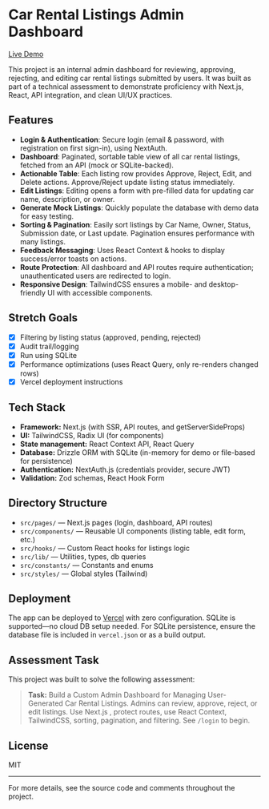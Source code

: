 # Car Rental Listings Admin Dashboard

[Live Demo](https://car-rental-dashboard-yashraj-jaiswal-project.vercel.app)

This project is an internal admin dashboard for reviewing, approving, rejecting, and editing car rental listings submitted by users. It was built as part of a technical assessment to demonstrate proficiency with Next.js, React, API integration, and clean UI/UX practices.

## Features

- **Login & Authentication**: Secure login (email & password, with registration on first sign-in), using NextAuth.
- **Dashboard**: Paginated, sortable table view of all car rental listings, fetched from an API (mock or SQLite-backed).
- **Actionable Table**: Each listing row provides Approve, Reject, Edit, and Delete actions. Approve/Reject update listing status immediately.
- **Edit Listings**: Editing opens a form with pre-filled data for updating car name, description, or owner.
- **Generate Mock Listings**: Quickly populate the database with demo data for easy testing.
- **Sorting & Pagination**: Easily sort listings by Car Name, Owner, Status, Submission date, or Last update. Pagination ensures performance with many listings.
- **Feedback Messaging**: Uses React Context & hooks to display success/error toasts on actions.
- **Route Protection**: All dashboard and API routes require authentication; unauthenticated users are redirected to login.
- **Responsive Design**: TailwindCSS ensures a mobile- and desktop-friendly UI with accessible components.

## Stretch Goals

- [x] Filtering by listing status (approved, pending, rejected)
- [x] Audit trail/logging
- [x] Run using SQLite
- [x] Performance optimizations (uses React Query, only re-renders changed rows)
- [x] Vercel deployment instructions

## Tech Stack

- **Framework:** Next.js (with SSR, API routes, and getServerSideProps)
- **UI:** TailwindCSS, Radix UI (for components)
- **State management:** React Context API, React Query
- **Database:** Drizzle ORM with SQLite (in-memory for demo or file-based for persistence)
- **Authentication:** NextAuth.js (credentials provider, secure JWT)
- **Validation:** Zod schemas, React Hook Form

## Directory Structure

- `src/pages/` — Next.js pages (login, dashboard, API routes)
- `src/components/` — Reusable UI components (listing table, edit form, etc.)
- `src/hooks/` — Custom React hooks for listings logic
- `src/lib/` — Utilities, types, db queries
- `src/constants/` — Constants and enums
- `src/styles/` — Global styles (Tailwind)

## Deployment

The app can be deployed to [Vercel](https://vercel.com/) with zero configuration. SQLite is supported—no cloud DB setup needed. For SQLite persistence, ensure the database file is included in `vercel.json` or as a build output.

## Assessment Task

This project was built to solve the following assessment:

> **Task:** Build a Custom Admin Dashboard for Managing User-Generated Car Rental Listings. Admins can review, approve, reject, or edit listings. Use Next.js , protect routes, use React Context, TailwindCSS, sorting, pagination, and filtering. See `/login` to begin.

## License

MIT

---

For more details, see the source code and comments throughout the project.
